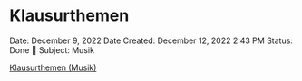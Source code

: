 # Klausurthemen

Date: December 9, 2022
Date Created: December 12, 2022 2:43 PM
Status: Done 🙌
Subject: Musik

[Klausurthemen (Musik)](Klausurthemen/Klausurthemen%20(Musik).md)